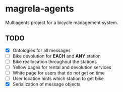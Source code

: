 # magrela-agents
Multiagents project for a bicycle management system.


## TODO

- [x] Ontologies for all messages
- [ ] Bike devolution for **EACH** and **ANY** station
- [ ] Bike reallocation throughout the stations
- [ ] Yellow pages for rental and devolution services
- [ ] White page for users that do not get on time
- [ ] User location hints which station to get bike
- [x] Serialization of message objects
